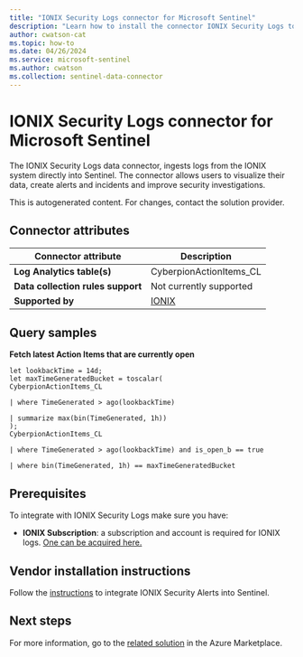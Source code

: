 ```yaml
---
title: "IONIX Security Logs connector for Microsoft Sentinel"
description: "Learn how to install the connector IONIX Security Logs to connect your data source to Microsoft Sentinel."
author: cwatson-cat
ms.topic: how-to
ms.date: 04/26/2024
ms.service: microsoft-sentinel
ms.author: cwatson
ms.collection: sentinel-data-connector
---
```


# IONIX Security Logs connector for Microsoft Sentinel

The IONIX Security Logs data connector, ingests logs from the IONIX system directly into Sentinel. The connector allows users to visualize their data, create alerts and incidents and improve security investigations.

This is autogenerated content. For changes, contact the solution provider.

## Connector attributes

| Connector attribute | Description |
| --- | --- |
| **Log Analytics table(s)** | CyberpionActionItems_CL<br/> |
| **Data collection rules support** | Not currently supported |
| **Supported by** | [IONIX](https://www.ionix.io/contact-us/) |

## Query samples

**Fetch latest Action Items that are currently open**

   ```kusto
let lookbackTime = 14d;
let maxTimeGeneratedBucket = toscalar(
   CyberpionActionItems_CL 
   
   | where TimeGenerated > ago(lookbackTime)
   
   | summarize max(bin(TimeGenerated, 1h))
   );
CyberpionActionItems_CL
 
   | where TimeGenerated > ago(lookbackTime) and is_open_b == true
 
   | where bin(TimeGenerated, 1h) == maxTimeGeneratedBucket
 
   ```



## Prerequisites

To integrate with IONIX Security Logs make sure you have: 

- **IONIX Subscription**: a subscription and account is required for IONIX logs. [One can be acquired here.](https://azuremarketplace.microsoft.com/en/marketplace/apps/cyberpion1597832716616.cyberpion)


## Vendor installation instructions


Follow the [instructions](https://www.ionix.io/integrations/azure-sentinel/) to integrate IONIX Security Alerts into Sentinel.





## Next steps

For more information, go to the [related solution](https://azuremarketplace.microsoft.com/en-us/marketplace/apps/cyberpion1597832716616.cyberpion_mss?tab=Overview) in the Azure Marketplace.
